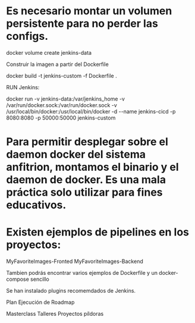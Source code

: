 # Es necesario montar un volumen persistente para no perder las configs.

docker volume create jenkins-data

Construir la imagen a partir del Dockerfile

docker build -t jenkins-custom -f Dockerfile .

RUN Jenkins:

docker run -v jenkins-data:/var/jenkins_home -v /var/run/docker.sock:/var/run/docker.sock -v /usr/local/bin/docker:/usr/local/bin/docker -d --name jenkins-cicd -p 8080:8080 -p 50000:50000 jenkins-custom

# Para permitir desplegar sobre el daemon docker del sistema anfitrion, montamos el binario y el daemon de docker. Es una mala práctica solo utilizar para fines educativos.

# Existen ejemplos de pipelines en los proyectos:

MyFavoriteImages-Fronted
MyFavoriteImages-Backend

Tambien podrás encontrar varios ejemplos de Dockerfile y un docker-compose sencillo

Se han instalado plugins recomemdados de Jenkins.

Plan Ejecución de Roadmap 

Masterclass
Talleres
Proyectos
píldoras
